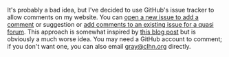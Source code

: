 It's probably a bad idea, but I've decided to use GitHub's issue tracker to
allow comments on my website. You can [open a new issue to add a comment][1] or
suggestion or [add comments to an existing issue for a quasi forum][2]. This
approach is somewhat inspired by [this blog post][3] but is obviously a much
worse idea. You may need a GitHub account to comment; if you don't want one, you
can also email <gray@clhn.org> directly.

[1]: https://github.com/grayclhn/grayclhn.github.io/issues/new
[2]: https://github.com/grayclhn/grayclhn.github.io/issues
[3]: http://blog.guilro.com/2015/10/01/commentit.io.html